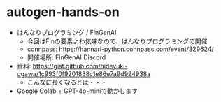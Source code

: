# autogen-hands-on

- はんなりプログラミング / FinGenAI
    - 今回はFinの要素よわ気味なので、はんなりプログラミングで開催
    - connpass: https://hannari-python.connpass.com/event/329624/
    - 開催場所: FinGenAI Discord
- 資料: https://gist.github.com/hideyuki-ogawa/1c993f0f9201838c1e86e7a9d924938a
    - こんなに長くなるとは・・・
- Google Colab + GPT-4o-miniで動かします
